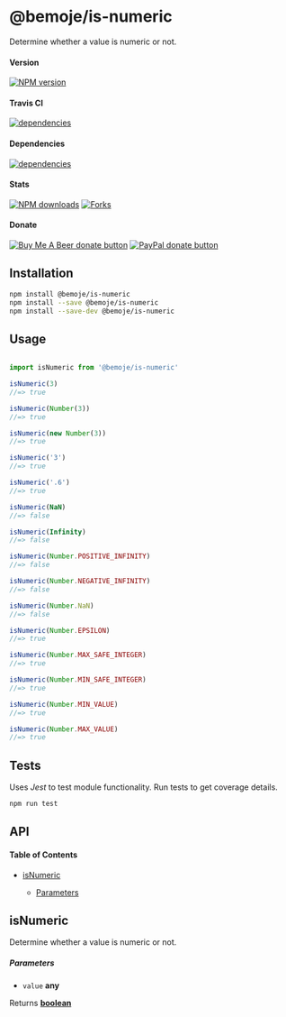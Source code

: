 # @bemoje/is-numeric

Determine whether a value is numeric or not.

#### Version

<span><a href="https://npmjs.org/@bemoje/is-numeric" title="View this project on NPM"><img src="https://img.shields.io/npm/v/@bemoje/is-numeric" alt="NPM version" /></a></span>

#### Travis CI

<span><a href="https://npmjs.org/@bemoje/is-numeric" title="View this project on NPM"><img src="https://travis-ci.org/bemoje/bemoje-is-numeric.svg?branch=master" alt="dependencies" /></a></span>

#### Dependencies

<span><a href="https://npmjs.org/@bemoje/is-numeric" title="View this project on NPM"><img src="https://david-dm.org/bemoje/bemoje-is-numeric.svg" alt="dependencies" /></a></span>

#### Stats

<span><a href="https://npmjs.org/@bemoje/is-numeric" title="View this project on NPM"><img src="https://img.shields.io/npm/dt/@bemoje/is-numeric" alt="NPM downloads" /></a></span>
<span><a href="https://github.com/bemoje/bemoje-is-numeric/fork" title="Fork this project"><img src="https://img.shields.io/github/forks/bemoje/bemoje-is-numeric" alt="Forks" /></a></span>

#### Donate

<span><a href="https://www.buymeacoffee.com/bemoje" title="Donate to this project using Buy Me A Beer"><img src="https://img.shields.io/badge/buy%20me%20a%20coffee-donate-yellow.svg?label=Buy me a beer!" alt="Buy Me A Beer donate button" /></a></span>
<span><a href="https://paypal.me/forstaaloen" title="Donate to this project using Paypal"><img src="https://img.shields.io/badge/paypal-donate-yellow.svg?label=PayPal" alt="PayPal donate button" /></a></span>

## Installation

```sh
npm install @bemoje/is-numeric
npm install --save @bemoje/is-numeric
npm install --save-dev @bemoje/is-numeric
```

## Usage

```javascript

import isNumeric from '@bemoje/is-numeric'

isNumeric(3)
//=> true

isNumeric(Number(3))
//=> true

isNumeric(new Number(3))
//=> true

isNumeric('3')
//=> true

isNumeric('.6')
//=> true

isNumeric(NaN)
//=> false

isNumeric(Infinity)
//=> false

isNumeric(Number.POSITIVE_INFINITY)
//=> false

isNumeric(Number.NEGATIVE_INFINITY)
//=> false

isNumeric(Number.NaN)
//=> false

isNumeric(Number.EPSILON)
//=> true

isNumeric(Number.MAX_SAFE_INTEGER)
//=> true

isNumeric(Number.MIN_SAFE_INTEGER)
//=> true

isNumeric(Number.MIN_VALUE)
//=> true

isNumeric(Number.MAX_VALUE)
//=> true

```


## Tests
Uses *Jest* to test module functionality. Run tests to get coverage details.

```bash
npm run test
```

## API
<!-- Generated by documentation.js. Update this documentation by updating the source code. -->

#### Table of Contents

-   [isNumeric][1]

    -   [Parameters][2]

## isNumeric

Determine whether a value is numeric or not.

##### Parameters

-   `value` **any** 

Returns **[boolean][3]** 

[1]: #isnumeric

[2]: #parameters

[3]: https://developer.mozilla.org/docs/Web/JavaScript/Reference/Global_Objects/Boolean